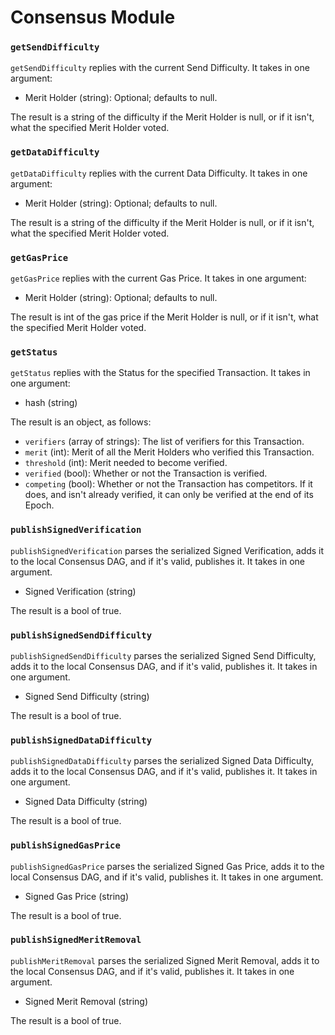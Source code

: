 # Consensus Module

### `getSendDifficulty`

`getSendDifficulty` replies with the current Send Difficulty. It takes in one argument:
- Merit Holder (string): Optional; defaults to null.

The result is a string of the difficulty if the Merit Holder is null, or if it isn't, what the specified Merit Holder voted.

### `getDataDifficulty`

`getDataDifficulty` replies with the current Data Difficulty. It takes in one argument:
- Merit Holder (string): Optional; defaults to null.

The result is a string of the difficulty if the Merit Holder is null, or if it isn't, what the specified Merit Holder voted.

### `getGasPrice`

`getGasPrice` replies with the current Gas Price. It takes in one argument:
- Merit Holder (string): Optional; defaults to null.

The result is int of the gas price if the Merit Holder is null, or if it isn't, what the specified Merit Holder voted.

### `getStatus`

`getStatus` replies with the Status for the specified Transaction. It takes in one argument:
- hash (string)

The result is an object, as follows:
- `verifiers`  (array of strings): The list of verifiers for this Transaction.
- `merit`      (int):              Merit of all the Merit Holders who verified this Transaction.
- `threshold`  (int):              Merit needed to become verified.
- `verified`   (bool):             Whether or not the Transaction is verified.
- `competing` (bool):              Whether or not the Transaction has competitors. If it does, and isn't already verified, it can only be verified at the end of its Epoch.

### `publishSignedVerification`

`publishSignedVerification` parses the serialized Signed Verification, adds it to the local Consensus DAG, and if it's valid, publishes it. It takes in one argument.
- Signed Verification (string)

The result is a bool of true.

### `publishSignedSendDifficulty`

`publishSignedSendDifficulty` parses the serialized Signed Send Difficulty, adds it to the local Consensus DAG, and if it's valid, publishes it. It takes in one argument.
- Signed Send Difficulty (string)

The result is a bool of true.

### `publishSignedDataDifficulty`

`publishSignedDataDifficulty` parses the serialized Signed Data Difficulty, adds it to the local Consensus DAG, and if it's valid, publishes it. It takes in one argument.
- Signed Data Difficulty (string)

The result is a bool of true.

### `publishSignedGasPrice`

`publishSignedGasPrice` parses the serialized Signed Gas Price, adds it to the local Consensus DAG, and if it's valid, publishes it. It takes in one argument.
- Signed Gas Price (string)

The result is a bool of true.

### `publishSignedMeritRemoval`

`publishMeritRemoval` parses the serialized Signed Merit Removal, adds it to the local Consensus DAG, and if it's valid, publishes it. It takes in one argument.
- Signed Merit Removal (string)

The result is a bool of true.
